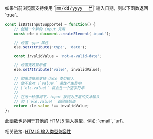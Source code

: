 如果当前浏览器支持使用 \`<input type="date" />\` 输入日期，则以下函数返回 \`true\`。

~~~ javascript
const isDateInputSupported = function() {
    // 创建一个新的 input 元素
    const ele = document.createElement('input');

    // 设置 type 属性
    ele.setAttribute('type', 'date');

    const invalidValue = 'not-a-valid-date';

    // 设置无效显示值
    ele.setAttribute('value', invalidValue);

    // 如果浏览器支持 date 类型输入
    // 他不会对 \`value\` 属性产生影响
    // \`ele.value\` 将会是一个空字符串
    // 
    // 在另一种情况下，input 被视为正常的文本输入
    // 和 \`ele.value\` 返回原始值
    return ele.value !== invalidValue;
};
~~~

此函数也适用于其他的 HTML5 输入类型，例如: \`email\`, \`url\`。

相关链接: [HTML5 输入类型兼容性](https://caniuse.com/#search=input%3A%20type%3D)
